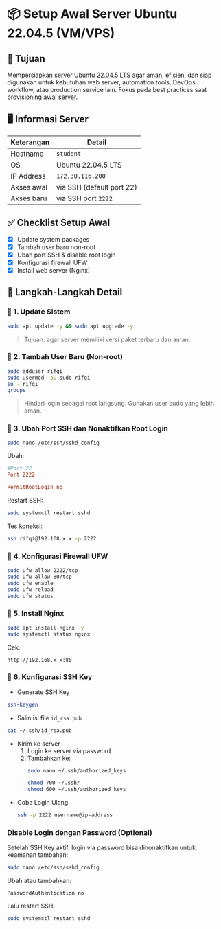 
# 📦 Setup Awal Server Ubuntu 22.04.5 (VM/VPS)

## 🎯 Tujuan
Mempersiapkan server Ubuntu 22.04.5 LTS agar aman, efisien, dan siap digunakan untuk kebutuhan web server, automation tools, DevOps workflow, atau production service lain. Fokus pada best practices saat provisioning awal server.

## 🖥️ Informasi Server
| Keterangan     | Detail              |
|----------------|---------------------|
| Hostname       | `student`  |
| OS             | Ubuntu 22.04.5 LTS  |
| IP Address     | `172.30.116.200`       |
| Akses awal     | via SSH (default port 22) |
| Akses baru     | via SSH port `2222` |

## ✅ Checklist Setup Awal
- [x] Update system packages
- [x] Tambah user baru non-root
- [x] Ubah port SSH & disable root login
- [x] Konfigurasi firewall UFW
- [x] Install web server (Nginx)

## 🔧 Langkah-Langkah Detail

### 🔹 1. Update Sistem
```bash
sudo apt update -y && sudo apt upgrade -y
```
> Tujuan: agar server memiliki versi paket terbaru dan aman.

### 🔹 2. Tambah User Baru (Non-root)
```bash
sudo adduser rifqi
sudo usermod -aG sudo rifqi
su - rifqi
groups
```
> Hindari login sebagai root langsung. Gunakan user sudo yang lebih aman.

### 🔹 3. Ubah Port SSH dan Nonaktifkan Root Login
```bash
sudo nano /etc/ssh/sshd_config
```
Ubah:
```ini
#Port 22
Port 2222

PermitRootLogin no
```
Restart SSH:
```bash
sudo systemctl restart sshd
```
Tes koneksi:
```bash
ssh rifqi@192.168.x.x -p 2222
```

### 🔹 4. Konfigurasi Firewall UFW
```bash
sudo ufw allow 2222/tcp
sudo ufw allow 80/tcp
sudo ufw enable
sudo ufw reload
sudo ufw status
```

### 🔹 5. Install Nginx
```bash
sudo apt install nginx -y
sudo systemctl status nginx
```
Cek:
```
http://192.168.x.x:80
```

### 🔹 6. Konfigurasi SSH Key
- Generate SSH Key
```bash
ssh-keygen
```
- Salin isi file `id_rsa.pub`
```bash
cat ~/.ssh/id_rsa.pub
```
- Kirim ke server
  1. Login ke server via password
  2. Tambahkan ke:
     ```bash
     sudo nano ~/.ssh/authorized_keys
     ```
     ```bash
     chmod 700 ~/.ssh/
     chmod 600 ~/.ssh/authorized_keys
     ```
- Coba Login Ulang
  ```bash
  ssh -p 2222 username@ip-address
  ```
### Disable Login dengan Password (Optional)
Setelah SSH Key aktif, login via password bisa dinonaktifkan untuk keamanan tambahan:

```bash
sudo nano /etc/ssh/sshd_config
```

Ubah atau tambahkan:
```
PasswordAuthentication no
```

Lalu restart SSH:
```bash
sudo systemctl restart sshd
```
